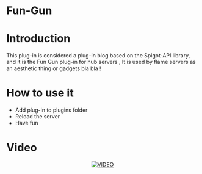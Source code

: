 # Fun-Gun

# Introduction
   
This plug-in is considered a plug-in blog based on the Spigot-API library, and it is the Fun Gun plug-in for hub servers , It is used by flame servers as an aesthetic thing or gadgets bla bla !


# How to use it 

<ul>
  <li>Add plug-in to plugins folder </li>
  <li>Reload the server </li>
  <li>Have fun</li>
</ul>  


# Video
<div align="center">
  <a href="https://www.youtube.com/watch?v=7eu5r9-bbzY"><img src="https://img.youtube.com/vi/7eu5r9-bbzY/0.jpg" alt="VIDEO"></a>
</div>
